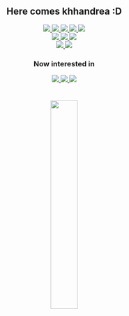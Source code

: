 <div align="center">
  
## Here comes khhandrea :D
  
<a href="https://www.python.org/" target="_blank">
  <img src="https://img.shields.io/badge/Python-3776AB?style=for-the-badge&logo=python&logoColor=FFFFFF"/>
</a>
<a href="https://jupyter.org/" target="_blank">
    <img src="https://img.shields.io/badge/Jupyter-F37626?style=for-the-badge&logo=jupyter&logoColor=FFFFFF"/>
</a>
<a href="https://colab.research.com" target="_blank">
  <img src="https://img.shields.io/badge/Colab-F9AB00?style=for-the-badge&logo=googlecolab&logoColor=FFFFFF"/>
</a>
<a href="https://hub.docker.com/u/khhandrea" target="_blank">
  <img src="https://img.shields.io/badge/Docker-2496ED?style=for-the-badge&logo=docker&logoColor=FFFFFF"/>
</a>
<a href="https://www.python.org/" target="_blank">
  <img src="https://img.shields.io/badge/🔥_Mojo-2c3e50?style=for-the-badge"/>
</a>
<br/>
<a href="https://gymnasium.farama.org/" target="_blank">
  <img src="https://img.shields.io/badge/Gymnasium-0081A5?style=for-the-badge&logo=openaigym&logoColor=FFFFFF"/>
</a>
<a href="https://www.tensorflow.org/" target="_blank">
  <img src="https://img.shields.io/badge/Tensorflow-FF6F00?style=for-the-badge&logo=tensorflow&logoColor=FFFFFF"/>
</a>
<a href="https://pytorch.org/" target="_blank">
  <img src="https://img.shields.io/badge/Pytorch-EE4C2C?style=for-the-badge&logo=pytorch&logoColor=FFFFFF"/>
</a>
<br/>
<a href="https://www.instagram.com/gimani02/" target="_blank">
  <img src="https://img.shields.io/badge/Instagram-E4405F?style=for-the-badge&logo=instagram&logoColor=FFFFFF"/>
</a>
<a href="mailto:khhandrea@kakao.com" target="_blank">
  <img src="https://img.shields.io/badge/Email-EA4335?style=for-the-badge&logo=gmail&logoColor=FFFFFF"/>
</a>

### Now interested in

<a href="https://en.wikipedia.org/wiki/Artificial_general_intelligence" target="_blank">
  <img src="https://img.shields.io/badge/AI-70A597?style=for-the-badge&logo=openai&logoColor=FFFFFF"/>
</a>
<a href="https://scikit-learn.org/stable/" target="_blank">
  <img src="https://img.shields.io/badge/ML-F7931E?style=for-the-badge&logo=scikit-learn&logoColor=FFFFFF"/>
</a>
<a href="https://en.wikipedia.org/wiki/Reinforcement_learning" target="_blank">
  <img src="https://img.shields.io/badge/RL-0081A5?style=for-the-badge&logo=openaigym&logoColor=FFFFFF"/>
</a>

#

<!--img width=50% src="https://github-readme-stats.vercel.app/api?username=khhandrea&show_icons=true"/-->
<img width=35% src="https://github-readme-stats-sigma-five.vercel.app/api/top-langs/?username=khhandrea&&layout=compact"/>

</div>

<!--
- 🔭 I’m currently working on ...
- 🌱 I’m currently learning ...
- 👯 I’m looking to collaborate on ...
- 🤔 I’m looking for help with ...
- 💬 Ask me about ...
- 📫 How to reach me: ...
- 😄 Pronouns: ...
- ⚡ Fun fact: ...
-->
